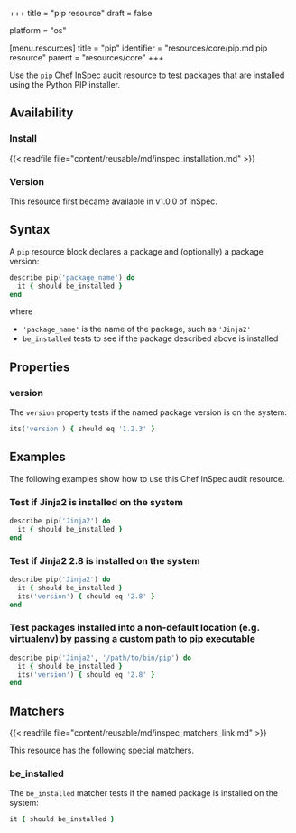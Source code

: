 +++
title = "pip resource"
draft = false

platform = "os"

[menu.resources]
    title = "pip"
    identifier = "resources/core/pip.md pip resource"
    parent = "resources/core"
+++

Use the `pip` Chef InSpec audit resource to test packages that are installed using the Python PIP installer.

## Availability

### Install

{{< readfile file="content/reusable/md/inspec_installation.md" >}}

### Version

This resource first became available in v1.0.0 of InSpec.

## Syntax

A `pip` resource block declares a package and (optionally) a package version:

```ruby
describe pip('package_name') do
  it { should be_installed }
end
```

where

- `'package_name'` is the name of the package, such as `'Jinja2'`
- `be_installed` tests to see if the package described above is installed

## Properties

### version

The `version` property tests if the named package version is on the system:

```ruby
its('version') { should eq '1.2.3' }
```

## Examples

The following examples show how to use this Chef InSpec audit resource.

### Test if Jinja2 is installed on the system

```ruby
describe pip('Jinja2') do
  it { should be_installed }
end
```

### Test if Jinja2 2.8 is installed on the system

```ruby
describe pip('Jinja2') do
  it { should be_installed }
  its('version') { should eq '2.8' }
end
```

### Test packages installed into a non-default location (e.g. virtualenv) by passing a custom path to pip executable

```ruby
describe pip('Jinja2', '/path/to/bin/pip') do
  it { should be_installed }
  its('version') { should eq '2.8' }
end
```

## Matchers

{{< readfile file="content/reusable/md/inspec_matchers_link.md" >}}

This resource has the following special matchers.

### be_installed

The `be_installed` matcher tests if the named package is installed on the system:

```ruby
it { should be_installed }
```

